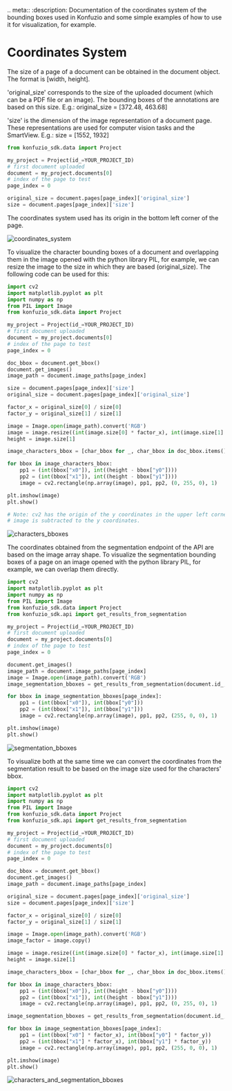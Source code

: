 .. meta::
   :description: Documentation of the coordinates system of the bounding boxes used in Konfuzio and some simple examples of how to use it for visualization, for example.

# Coordinates System

The size of a page of a document can be obtained in the document object.
The format is [width, height].

'original_size' corresponds to the size of the uploaded document (which can be a PDF file or an image).
  The bounding boxes of the annotations are based on this size.
   E.g.: original_size = [372.48, 463.68]

'size' is the dimension of the image representation of a document page. These representations are used for computer vision tasks and the SmartView.
  E.g.: size = [1552, 1932]


```python
from konfuzio_sdk.data import Project

my_project = Project(id_=YOUR_PROJECT_ID)
# first document uploaded
document = my_project.documents[0]
# index of the page to test
page_index = 0

original_size = document.pages[page_index]['original_size']
size = document.pages[page_index]['size']
```

The coordinates system used has its origin in the bottom left corner of the page.

![coordinates_system](../_static/img/coordinates_schema.png)


To visualize the character bounding boxes of a document and overlapping them in the image opened with the python
library PIL, for example, we can resize the image to the size in which they are based (original_size).
The following code can be used for this:

```python
import cv2
import matplotlib.pyplot as plt
import numpy as np
from PIL import Image
from konfuzio_sdk.data import Project

my_project = Project(id_=YOUR_PROJECT_ID)
# first document uploaded
document = my_project.documents[0]
# index of the page to test
page_index = 0

doc_bbox = document.get_bbox()
document.get_images()
image_path = document.image_paths[page_index]

size = document.pages[page_index]['size']
original_size = document.pages[page_index]['original_size']

factor_x = original_size[0] / size[0]
factor_y = original_size[1] / size[1]

image = Image.open(image_path).convert('RGB')
image = image.resize((int(image.size[0] * factor_x), int(image.size[1] * factor_y)))
height = image.size[1]

image_characters_bbox = [char_bbox for _, char_bbox in doc_bbox.items() if char_bbox["page_number"] - 1 == page_index]

for bbox in image_characters_bbox:
    pp1 = (int(bbox["x0"]), int((height - bbox["y0"])))
    pp2 = (int(bbox["x1"]), int((height - bbox["y1"])))
    image = cv2.rectangle(np.array(image), pp1, pp2, (0, 255, 0), 1)

plt.imshow(image)
plt.show()

# Note: cv2 has the origin of the y coordinates in the upper left corner. Therefore, for visualization, the height of the
# image is subtracted to the y coordinates.
```

![characters_bboxes](../_static/img/bboxes_characters.png)

The coordinates obtained from the segmentation endpoint of the API are based on the image array shape.
To visualize the segmentation bounding boxes of a page on an image opened with the python library PIL, for example,
we can overlap them directly.

```python
import cv2
import matplotlib.pyplot as plt
import numpy as np
from PIL import Image
from konfuzio_sdk.data import Project
from konfuzio_sdk.api import get_results_from_segmentation

my_project = Project(id_=YOUR_PROJECT_ID)
# first document uploaded
document = my_project.documents[0]
# index of the page to test
page_index = 0

document.get_images()
image_path = document.image_paths[page_index]
image = Image.open(image_path).convert('RGB')
image_segmentation_bboxes = get_results_from_segmentation(document.id_, my_project.id_)

for bbox in image_segmentation_bboxes[page_index]:
    pp1 = (int(bbox["x0"]), int(bbox["y0"]))
    pp2 = (int(bbox["x1"]), int(bbox["y1"]))
    image = cv2.rectangle(np.array(image), pp1, pp2, (255, 0, 0), 1)

plt.imshow(image)
plt.show()

```

![segmentation_bboxes](../_static/img/bboxes_segmentation.png)

To visualize both at the same time we can convert the coordinates from the segmentation result to be based on the image
size used for the characters' bbox.

```python
import cv2
import matplotlib.pyplot as plt
import numpy as np
from PIL import Image
from konfuzio_sdk.data import Project
from konfuzio_sdk.api import get_results_from_segmentation

my_project = Project(id_=YOUR_PROJECT_ID)
# first document uploaded
document = my_project.documents[0]
# index of the page to test
page_index = 0

doc_bbox = document.get_bbox()
document.get_images()
image_path = document.image_paths[page_index]

original_size = document.pages[page_index]['original_size']
size = document.pages[page_index]['size']

factor_x = original_size[0] / size[0]
factor_y = original_size[1] / size[1]

image = Image.open(image_path).convert('RGB')
image_factor = image.copy()

image = image.resize((int(image.size[0] * factor_x), int(image.size[1] * factor_y)))
height = image.size[1]

image_characters_bbox = [char_bbox for _, char_bbox in doc_bbox.items() if char_bbox["page_number"] - 1 == page_index]

for bbox in image_characters_bbox:
    pp1 = (int(bbox["x0"]), int((height - bbox["y0"])))
    pp2 = (int(bbox["x1"]), int((height - bbox["y1"])))
    image = cv2.rectangle(np.array(image), pp1, pp2, (0, 255, 0), 1)

image_segmentation_bboxes = get_results_from_segmentation(document.id_, my_project.id_)

for bbox in image_segmentation_bboxes[page_index]:
    pp1 = (int(bbox["x0"] * factor_x), int(bbox["y0"] * factor_y))
    pp2 = (int(bbox["x1"] * factor_x), int(bbox["y1"] * factor_y))
    image = cv2.rectangle(np.array(image), pp1, pp2, (255, 0, 0), 1)

plt.imshow(image)
plt.show()
```
![characters_and_segmentation_bboxes](../_static/img/bboxes_overlap.png)
